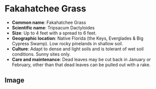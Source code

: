 
# Fakahatchee Grass

- **Common name**: Fakahatchee Grass
- **Scientific name**: Tripsacum Dactyloides 
- **Size**: Up to 4 feet with a spread to 6 feet. 
- **Geographic location**: Native Florida (the Keys, Everglades & Big Cypress Swamp). Low rocky pinelands in shallow soil. 
- **Culture**: Adapt to dense and light soils and is tolerant of wet soil conditions. Sunny sites only. 
- **Care and maintenance**: Dead leaves may be cut back in January or February, other than that dead leaves can be pulled out with a rake. 

## Image

<!-- Add an image of the plant below. For example:
![Plant 7](images/plant-07.jpg)
-->
